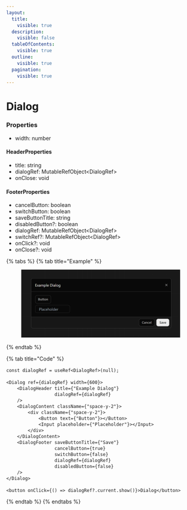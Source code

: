 ```yaml
---
layout:
  title:
    visible: true
  description:
    visible: false
  tableOfContents:
    visible: true
  outline:
    visible: true
  pagination:
    visible: true
---
```


# Dialog

### Properties

* width: number

#### HeaderProperties

* title: string
* dialogRef:  MutableRefObject\<DialogRef>
* onClose: void

#### FooterProperties

* cancelButton: boolean
* switchButton: boolean
* saveButtonTitle: string
* disabledButton?: boolean
* dialogRef: MutableRefObject\<DialogRef>
* switchRef?: MutableRefObject\<DialogRef>
* onClick?: void
* onClose?: void



{% tabs %}
{% tab title="Example" %}
<figure><img src="../.gitbook/assets/image (20).png" alt=""><figcaption></figcaption></figure>
{% endtab %}

{% tab title="Code" %}


```tsx
const dialogRef = useRef<DialogRef>(null);

<Dialog ref={dialogRef} width={600}>
    <DialogHeader title={"Example Dialog"}
                  dialogRef={dialogRef}
    />
    <DialogContent className={"space-y-2"}>
        <div className={"space-y-2"}>
            <Button text={"Button"}></Button>
            <Input placeholder={"Placeholder"}></Input>
        </div>
    </DialogContent>
    <DialogFooter saveButtonTitle={"Save"}
                  cancelButton={true}
                  switchButton={false}
                  dialogRef={dialogRef}
                  disabledButton={false}
    />
</Dialog>

<button onClick={() => dialogRef?.current.show()}>Dialog</button>
```
{% endtab %}
{% endtabs %}
